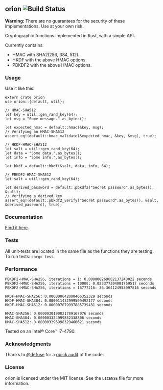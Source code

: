 ## orion ![Build Status](https://travis-ci.org/brycx/orion.svg?branch=master)

**Warning:** There are no guarantees for the security of these implementations. Use at your own risk.

Cryptographic functions implemented in Rust, with a simple API.

Currently contains:
* HMAC with SHA2(256, 384, 512).
* HKDF with the above HMAC options.
* PBKDF2 with the above HMAC options.

### Usage
Use it like this:
```
extern crate orion
use orion::{default, util};

// HMAC-SHA512
let key = util::gen_rand_key(64);
let msg = "Some message.".as_bytes();

let expected_hmac = default::hmac(&key, msg);
// Verifying an HMAC-SHA512
assert_eq!(default::hmac_validate(&expected_hmac, &key, &msg), true);

// HKDF-HMAC-SHA512
let salt = util::gen_rand_key(64);
let data = "Some data.".as_bytes();
let info = "Some info.".as_bytes();

let hkdf = default::hkdf(&salt, data, info, 64);

// PBKDF2-HMAC-SHA512
let salt = util::gen_rand_key(64);

let derived_password = default::pbkdf2("Secret password".as_bytes(), &salt);
// Verifying a derived key
assert_eq!(default::pbkdf2_verify("Secret password".as_bytes(), &salt, &derived_password), true);
```


### Documentation
[Find it here](https://docs.rs/orion).

### Tests
All unit-tests are located in the same file as the functions they are testing.
To run tests: `cargo test`.

### Performance
```
PBKDF2-HMAC-SHA256, iterations = 1: 0.000008269002137240022 seconds
PBKDF2-HMAC-SHA256, iterations = 10000: 0.023377304001769517 seconds
PBKDF2-HMAC-SHA256, iterations = 16777216: 36.364124953997816 seconds

HKDF-HMAC-SHA256: 0.000008642000466352329 seconds
HKDF-HMAC-SHA384: 0.000011432999599492177 seconds
HKDF-HMAC-SHA512: 0.000007079997885739431 seconds

HMAC-SHA256: 0.0000030190021789167076 seconds
HMAC-SHA384: 0.000003324999852338806 seconds
HMAC-SHA512: 0.000003296998329460621 seconds
```
Tested on an Intel® Core™ i7-4790.
### Acknowledgments
Thanks to [@defuse](https://github.com/defuse) for a [quick audit](https://github.com/brycx/orion/issues/3) of the code.

### License
orion is licensed under the MIT license. See the `LICENSE` file for more information.

